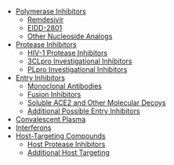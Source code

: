 - [Polymerase Inhibitors](/page/covid-review/#polymerase.inhibitors)
  - [Remdesivir](/page/covid-review/#remdesivir)
  - [EIDD-2801](/page/covid-review/#eidd-2801)
  - [Other Nucleoside Analogs](/page/covid-review/#other.nucleoside.analogs)
- [Protease Inhibitors](/page/covid-review/#protease.inhibitors)
  - [HIV-1 Protease Inhibitors](/page/covid-review/#hiv-1.protease.inhibitors)
  - [3CLpro Investigational Inhibitors](/page/covid-review/#3clpro.investigational.inhibitors)
  - [PLpro Investigational Inhibitors](/page/covid-review/#plpro.investigational.inhibitors)
- [Entry Inhibitors](/page/covid-review/#entry.inhibitors)
  - [Monoclonal Antibodies](/page/covid-review/#monoclonal.antibodies)
  - [Fusion Inhibitors](/page/covid-review/#fusion.inhibitors)
  - [Soluble ACE2 and Other Molecular Decoys](/page/covid-review/#soluble.ace2.and.other.molecular.decoys)
  - [Additional Possible Entry Inhibitors](/page/covid-review/#additional.possible.entry.inhibitors)
- [Convalescent Plasma](/page/covid-review/#convalescent.plasma)
- [Interferons](/page/covid-review/#interferons)
- [Host-Targeting Compounds](/page/covid-review/#additional.host-targeting.compounds)
  - [Host Protease Inhibitors](/page/covid-review/#host.protease.inhibitors)
  - [Additional Host Targeting ](/page/covid-review/#miscellaneous.additional.host.targets)
<!--stackedit_data:
eyJoaXN0b3J5IjpbLTE0Njg3MzAxNDZdfQ==
-->